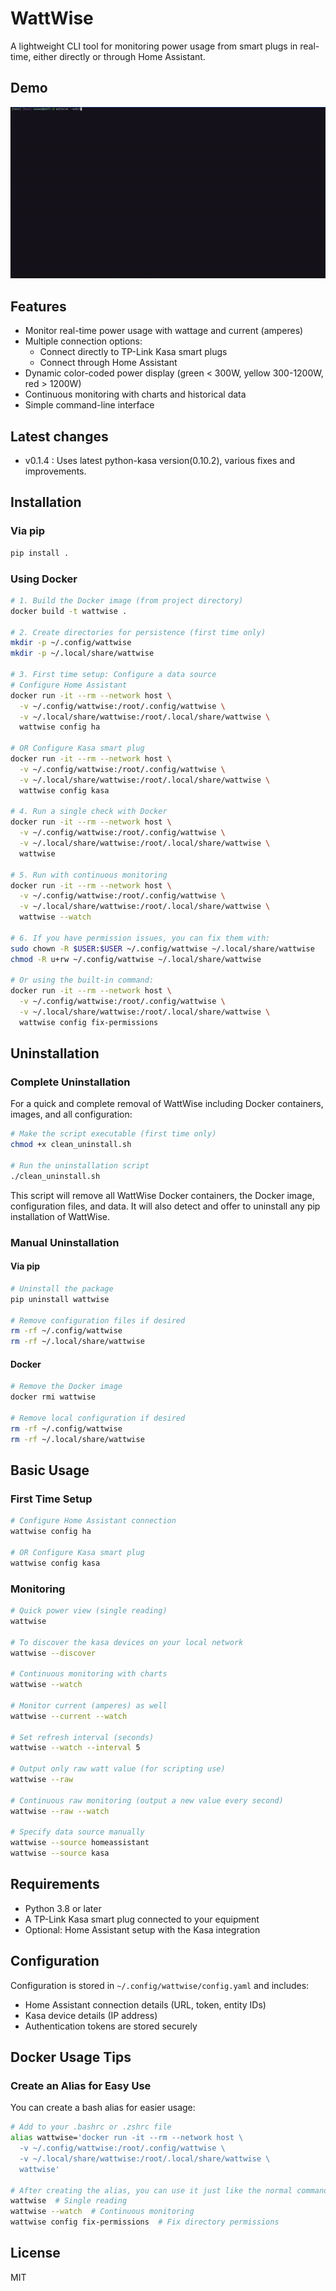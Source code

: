 # WattWise

A lightweight CLI tool for monitoring power usage from smart plugs in real-time, either directly or through Home Assistant.

## Demo

![WattWise Demo](/media/WattWise_demo.gif)

## Features

- Monitor real-time power usage with wattage and current (amperes)
- Multiple connection options:
  - Connect directly to TP-Link Kasa smart plugs
  - Connect through Home Assistant
- Dynamic color-coded power display (green < 300W, yellow 300-1200W, red > 1200W)
- Continuous monitoring with charts and historical data
- Simple command-line interface

## Latest changes
- v0.1.4 : Uses latest python-kasa version(0.10.2), various fixes and improvements.

## Installation

### Via pip

```bash
pip install .

```

### Using Docker

```bash
# 1. Build the Docker image (from project directory)
docker build -t wattwise .

# 2. Create directories for persistence (first time only)
mkdir -p ~/.config/wattwise
mkdir -p ~/.local/share/wattwise

# 3. First time setup: Configure a data source
# Configure Home Assistant
docker run -it --rm --network host \
  -v ~/.config/wattwise:/root/.config/wattwise \
  -v ~/.local/share/wattwise:/root/.local/share/wattwise \
  wattwise config ha

# OR Configure Kasa smart plug
docker run -it --rm --network host \
  -v ~/.config/wattwise:/root/.config/wattwise \
  -v ~/.local/share/wattwise:/root/.local/share/wattwise \
  wattwise config kasa

# 4. Run a single check with Docker
docker run -it --rm --network host \
  -v ~/.config/wattwise:/root/.config/wattwise \
  -v ~/.local/share/wattwise:/root/.local/share/wattwise \
  wattwise

# 5. Run with continuous monitoring
docker run -it --rm --network host \
  -v ~/.config/wattwise:/root/.config/wattwise \
  -v ~/.local/share/wattwise:/root/.local/share/wattwise \
  wattwise --watch

# 6. If you have permission issues, you can fix them with:
sudo chown -R $USER:$USER ~/.config/wattwise ~/.local/share/wattwise
chmod -R u+rw ~/.config/wattwise ~/.local/share/wattwise

# Or using the built-in command:
docker run -it --rm --network host \
  -v ~/.config/wattwise:/root/.config/wattwise \
  -v ~/.local/share/wattwise:/root/.local/share/wattwise \
  wattwise config fix-permissions
```

## Uninstallation

### Complete Uninstallation

For a quick and complete removal of WattWise including Docker containers, images, and all configuration:

```bash
# Make the script executable (first time only)
chmod +x clean_uninstall.sh

# Run the uninstallation script
./clean_uninstall.sh
```

This script will remove all WattWise Docker containers, the Docker image, configuration files, and data. It will also detect and offer to uninstall any pip installation of WattWise.

### Manual Uninstallation

#### Via pip

```bash
# Uninstall the package
pip uninstall wattwise

# Remove configuration files if desired
rm -rf ~/.config/wattwise
rm -rf ~/.local/share/wattwise
```

#### Docker

```bash
# Remove the Docker image
docker rmi wattwise

# Remove local configuration if desired
rm -rf ~/.config/wattwise
rm -rf ~/.local/share/wattwise
```

## Basic Usage

### First Time Setup

```bash
# Configure Home Assistant connection
wattwise config ha

# OR Configure Kasa smart plug
wattwise config kasa
```

### Monitoring

```bash
# Quick power view (single reading)
wattwise

# To discover the kasa devices on your local network
wattwise --discover

# Continuous monitoring with charts
wattwise --watch

# Monitor current (amperes) as well
wattwise --current --watch

# Set refresh interval (seconds)
wattwise --watch --interval 5

# Output only raw watt value (for scripting use)
wattwise --raw

# Continuous raw monitoring (output a new value every second)
wattwise --raw --watch

# Specify data source manually
wattwise --source homeassistant
wattwise --source kasa
```

## Requirements

- Python 3.8 or later
- A TP-Link Kasa smart plug connected to your equipment
- Optional: Home Assistant setup with the Kasa integration

## Configuration

Configuration is stored in `~/.config/wattwise/config.yaml` and includes:
- Home Assistant connection details (URL, token, entity IDs)
- Kasa device details (IP address)
- Authentication tokens are stored securely

## Docker Usage Tips

### Create an Alias for Easy Use

You can create a bash alias for easier usage:

```bash
# Add to your .bashrc or .zshrc file
alias wattwise='docker run -it --rm --network host \
  -v ~/.config/wattwise:/root/.config/wattwise \
  -v ~/.local/share/wattwise:/root/.local/share/wattwise \
  wattwise'

# After creating the alias, you can use it just like the normal command:
wattwise  # Single reading
wattwise --watch  # Continuous monitoring
wattwise config fix-permissions  # Fix directory permissions
```

## License

MIT
